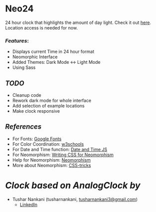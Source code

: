 
# Neo24

24 hour clock that highlights the amount of day light.
Check it out [here](https://ofietze.github.io/Neo24/). Location access is needed for now.

### *Features*:
* Displays current Time in 24 hour format
* Neomorphic Interface 
* Added Themes: Dark Mode <-> Light Mode
* Using Sass


## *TODO*

- Cleanup code
- Rework dark mode for whole interface
- Add selection of example locations
- Make clock responsive

## *References*
* For Fonts: [Google Fonts](https://fonts.googleapis.com/css2?family=Work+Sans:wght@300&display=swap)
* For Color Coordination: [w3schools](https://www.w3schools.com/colors/colors_mixer.asp?colorbottom=000000&colortop=FFFFFF)
* For Date and Time function: [Date and Time JS](https://javascript.info/date#setting-date-components)
* For Neomorphism: [Writing CSS for Neomorphism](https://www.youtube.com/watch?v=Gv0dy51SYL0)
* Help for Neomorphism: [Neomorphism](https://neumorphism.io/)
* More about Neomorphism: [CSS-tricks](https://css-tricks.com/neumorphism-and-css/)

# *Clock based on AnalogClock by*
* Tushar Nankani (tusharnankani, tusharnankani3@gmail.com)
   - [LinkedIn](https://www.linkedin.com/in/tusharnankani)
